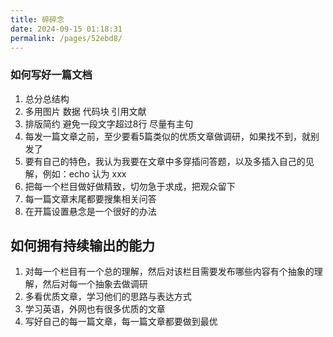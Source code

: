 ```yaml
---
title: 碎碎念
date: 2024-09-15 01:18:31
permalink: /pages/52ebd8/
---
```


### 如何写好一篇文档

1. 总分总结构
2. 多用图片 数据 代码块 引用文献 
3. 排版简约 避免一段文字超过8行 尽量有主句
4. 每发一篇文章之前，至少要看5篇类似的优质文章做调研，如果找不到，就别发了
5. 要有自己的特色，我认为我要在文章中多穿插问答题，以及多插入自己的见解，例如：echo 认为 xxx
6. 把每一个栏目做好做精致，切勿急于求成，把观众留下
7. 每一篇文章末尾都要搜集相关问答
8. 在开篇设置悬念是一个很好的办法

## 如何拥有持续输出的能力

1. 对每一个栏目有一个总的理解，然后对该栏目需要发布哪些内容有个抽象的理解，然后对每一个抽象去做调研
2. 多看优质文章，学习他们的思路与表达方式
3. 学习英语，外网也有很多优质的文章
4. 写好自己的每一篇文章，每一篇文章都要做到最优

